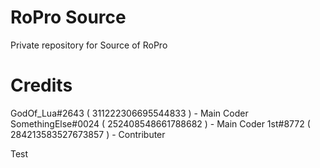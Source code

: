 # RoPro Source
 Private repository for Source of RoPro

# Credits
 GodOf_Lua#2643 ( 311222306695544833 ) - Main Coder
SomethingElse#0024 ( 252408548661788682 ) - Main Coder
1st#8772 ( 284213583527673857 ) - Contributer

Test